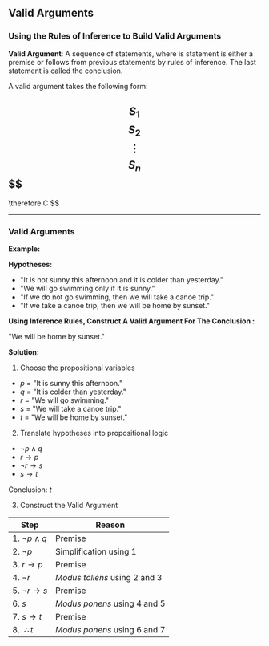 ## Valid Arguments

### Using the Rules of Inference to Build Valid Arguments

**Valid Argument**: A sequence of statements, where is statement is either a premise or follows from previous statements by rules of inference. The last statement is called the conclusion.

A valid argument takes the following form:

$$
S_{1}
$$
$$
S_{2}
$$
$$
\vdots
$$
$$
S_{n}
$$
$$
----------
$$
$$
\therefore C
$$

- - -

### Valid Arguments

**Example:**

**Hypotheses:**
- "It is not sunny this afternoon and it is colder than yesterday."
- "We will go swimming only if it is sunny."
- "If we do not go swimming, then we will take a canoe trip."
- "If we take a canoe trip, then we will be home by sunset."

**Using Inference Rules, Construct A Valid Argument For The Conclusion :**

"We will be home by sunset."

**Solution:**

1. Choose the propositional variables

- $p$ = "It is sunny this afternoon."
- $q$ = "It is colder than yesterday."
- $r$ = "We will go swimming."
- $s$ = "We will take a canoe trip."
- $t$ = "We will be home by sunset."

2. Translate hypotheses into propositional logic

- $\lnot p \land q$
- $r \to p$
- $\lnot r \to s$
- $s \to t$

Conclusion: $t$

3. Construct the Valid Argument

| Step | Reason |
| ---- | ---- |
| 1. $\lnot p \land q$ | Premise |
| 2. $\lnot p$ | Simplification using 1 |
| 3. $r \to p$ | Premise |
| 4. $\lnot r$ | *Modus tollens* using 2 and 3 |
| 5. $\lnot r \to s$ | Premise |
| 6. $s$  | *Modus ponens* using 4 and 5 |
| 7. $s \to t$ | Premise |
| 8. $~\therefore t$ | *Modus ponens* using 6 and 7 |

